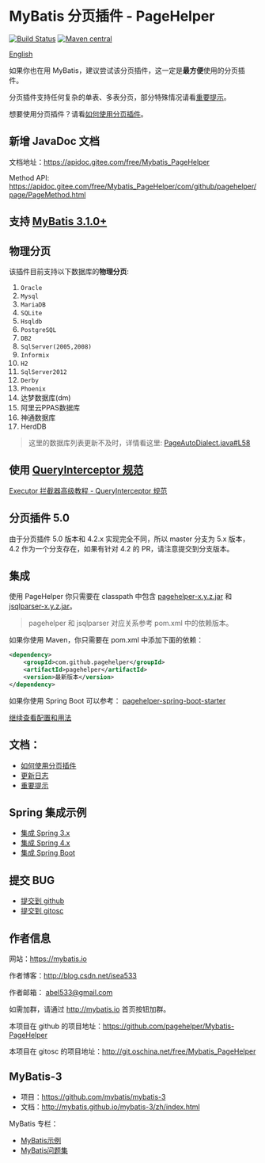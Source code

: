 # MyBatis 分页插件 - PageHelper

[![Build Status](https://travis-ci.org/pagehelper/Mybatis-PageHelper.svg?branch=master)](https://travis-ci.org/pagehelper/Mybatis-PageHelper)
[![Maven central](https://maven-badges.herokuapp.com/maven-central/com.github.pagehelper/pagehelper/badge.svg)](https://maven-badges.herokuapp.com/maven-central/com.github.pagehelper/pagehelper)

[English](https://github.com/pagehelper/Mybatis-PageHelper/blob/master/README.md)

如果你也在用 MyBatis，建议尝试该分页插件，这一定是<b>最方便</b>使用的分页插件。

分页插件支持任何复杂的单表、多表分页，部分特殊情况请看[重要提示](https://github.com/pagehelper/Mybatis-PageHelper/blob/master/wikis/zh/Important.md)。

想要使用分页插件？请看[如何使用分页插件](https://github.com/pagehelper/Mybatis-PageHelper/blob/master/wikis/zh/HowToUse.md)。

## 新增 JavaDoc 文档

文档地址：https://apidoc.gitee.com/free/Mybatis_PageHelper

Method API: https://apidoc.gitee.com/free/Mybatis_PageHelper/com/github/pagehelper/page/PageMethod.html

## 支持 [MyBatis 3.1.0+](https://github.com/mybatis/mybatis-3)
## 物理分页

该插件目前支持以下数据库的<b>物理分页</b>:

1. `Oracle`
2. `Mysql`
3. `MariaDB`
4. `SQLite`
5. `Hsqldb`
6. `PostgreSQL`
7. `DB2`
8. `SqlServer(2005,2008)`
9. `Informix`
10. `H2`
11. `SqlServer2012`
12. `Derby`
13. `Phoenix`
14. 达梦数据库(dm)
15. 阿里云PPAS数据库
16. 神通数据库
17. HerdDB

>这里的数据库列表更新不及时，详情看这里: [PageAutoDialect.java#L58](https://github.com/pagehelper/Mybatis-PageHelper/blob/master/src/main/java/com/github/pagehelper/page/PageAutoDialect.java#L58)

## 使用 [QueryInterceptor 规范](https://github.com/pagehelper/Mybatis-PageHelper/blob/master/src/main/java/com/github/pagehelper/QueryInterceptor.java) 
[Executor 拦截器高级教程 - QueryInterceptor 规范](https://github.com/pagehelper/Mybatis-PageHelper/blob/master/wikis/zh/Interceptor.md)

## 分页插件 5.0

由于分页插件 5.0 版本和 4.2.x 实现完全不同，所以 master 分支为 5.x 版本，4.2 作为一个分支存在，如果有针对 4.2 的 PR，请注意提交到分支版本。

## 集成
使用 PageHelper 你只需要在 classpath 中包含 [pagehelper-x.y.z.jar](http://repo1.maven.org/maven2/com/github/pagehelper/pagehelper/) 和 [jsqlparser-x.y.z.jar](http://repo1.maven.org/maven2/com/github/jsqlparser/jsqlparser/)。

>pagehelper 和 jsqlparser 对应关系参考 pom.xml 中的依赖版本。

如果你使用 Maven，你只需要在 pom.xml 中添加下面的依赖：
```xml  
<dependency>
    <groupId>com.github.pagehelper</groupId>
    <artifactId>pagehelper</artifactId>
    <version>最新版本</version>
</dependency>
```  

如果你使用 Spring Boot 可以参考： [pagehelper-spring-boot-starter](https://github.com/pagehelper/pagehelper-spring-boot)

[继续查看配置和用法](https://github.com/pagehelper/Mybatis-PageHelper/blob/master/wikis/zh/HowToUse.md)

## 文档：  

- [如何使用分页插件](https://github.com/pagehelper/Mybatis-PageHelper/blob/master/wikis/zh/HowToUse.md)
- [更新日志](https://github.com/pagehelper/Mybatis-PageHelper/blob/master/wikis/zh/Changelog.md)
- [重要提示](https://github.com/pagehelper/Mybatis-PageHelper/blob/master/wikis/zh/Important.md)

## Spring 集成示例

- [集成 Spring 3.x](https://github.com/abel533/Mybatis-Spring/tree/spring3.x)
- [集成 Spring 4.x](https://github.com/abel533/Mybatis-Spring)
- [集成 Spring Boot](https://github.com/abel533/MyBatis-Spring-Boot)

## 提交 BUG
- [提交到 github](https://github.com/pagehelper/Mybatis-PageHelper/issues/new)
- [提交到 gitosc](http://git.oschina.net/free/Mybatis_PageHelper/issues/new?issue%5Bassignee_id%5D=&issue%5Bmilestone_id%5D=)

## 作者信息
网站：https://mybatis.io

作者博客：http://blog.csdn.net/isea533

作者邮箱： abel533@gmail.com  

如需加群，请通过 http://mybatis.io 首页按钮加群。

本项目在 github 的项目地址：https://github.com/pagehelper/Mybatis-PageHelper

本项目在 gitosc 的项目地址：http://git.oschina.net/free/Mybatis_PageHelper

## MyBatis-3
- 项目：https://github.com/mybatis/mybatis-3
- 文档：http://mybatis.github.io/mybatis-3/zh/index.html  

MyBatis 专栏： 
- [MyBatis示例](http://blog.csdn.net/column/details/mybatis-sample.html)
- [MyBatis问题集](http://blog.csdn.net/column/details/mybatisqa.html)  
